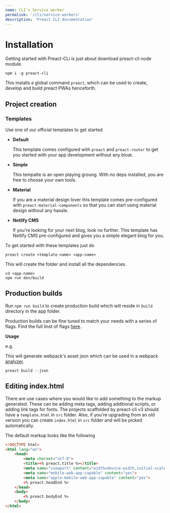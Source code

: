 ```yaml
---
name: CLI's Service worker
permalink: '/cli/service-workers'
description: 'Preact CLI documentation'
---
```


# Installation
Getting started with Preact-CLi is just about download preact-cli node module.

```shell
npm i -g preact-cli
```

This installs a global command `preact`, which can be used to create, develop and build preact PWAs henceforth.

## Project creation

### Templates
Use one of our official templates to get started

- **Default**

  This template comes configured with `preact` and `preact-router` to get you started with your app development without any bloat.

- **Simple**

  This tempalte is an open playing groung. With no deps installed, you are free to choose your own tools.

- **Material**

  If you are a material design lover this template comes pre-configured with `preact-material-components` so that you can start using material design without any hassle.

- **Netlify CMS**

  If you're looking for your next blog, look no further. This template has Netlify CMS pre-configured and gives you a simple elegant blog for you.

To get started with these templates just do

```shell
preact create <template-name> <app-name>
```

This will create the folder and install all the dependencies.

```shell
cd <app-name>
npm run dev/build
```

## Production builds
Run `npm run build` to create production build which will reside in `build` directory in the app folder.

Production builds can be fine tuned to match your needs with a series of flags. Find the full linst of flags [here](https://github.com/preactjs/preact-cli#preact-build).

**Usage**

e.g.

This will generate webpack's asset json which can be used in a webpack [analyzer](https://chrisbateman.github.io/webpack-visualizer/).

```shell
preact build --json
```

## Editing index.html
There are use cases where you would like to add something to the markup generated. These can be adding meta tags, adding additional scripts, or adding link tags for fonts.
The projects scaffolded by preact-cli v3 should have a `template.html` in `src` folder.
Also, if you're upgrading from an old version you can create `index.html` in `src` folder and will be picked automatically.

The default markup looks like the following

```html
<!DOCTYPE html>
<html lang="en">
	<head>
		<meta charset="utf-8">
		<title><% preact.title %></title>
		<meta name="viewport" content="width=device-width,initial-scale=1">
		<meta name="mobile-web-app-capable" content="yes">
		<meta name="apple-mobile-web-app-capable" content="yes">
		<% preact.headEnd %>
	</head>
	<body>
		<% preact.bodyEnd %>
	</body>
</html>
```
